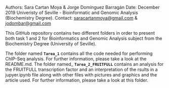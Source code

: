 Authors: Sara Cartan Moya & Jorge Domínguez Barragán
Date: December 2019
Univeristy of Seville - Bioinformatic and Genomic Analysis (Biochemistry Degree).
Contact: saracartanmoya@gmail.com & jodombar@gmail.com

This GitHub repository contains two different folders in order to present both task 1 and 2 for Bioinformatics and Genomic Analysis subject 
from the Biochemistry Degree (University of Seville).

The folder named __`Tarea_1`__ contains all the code needed for performing ChIP-Seq analysis. For further information, please take a look at the README.md.
The folder named_ __`Tarea_2_FRUITFULL`__ contains an analysis for the FRUITFULL transcription factor and an interpretation of the rsults in 
a jupyer.ipynb file along with other files with pictures and graphics and the article used. For further information, please take a look at
this folder.
